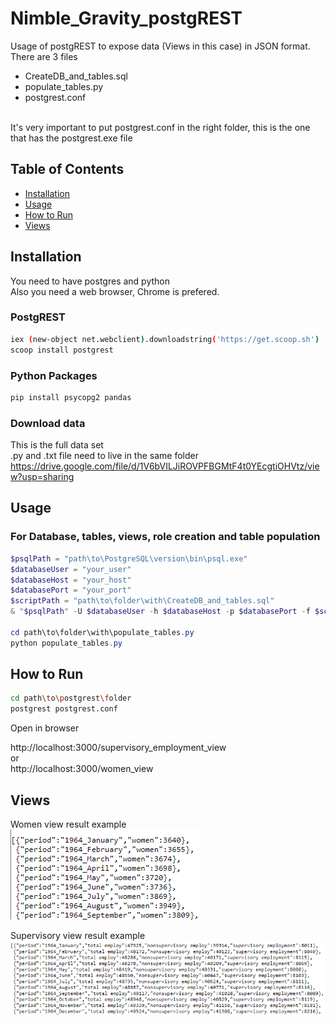 # Nimble_Gravity_postgREST
Usage of postgREST to expose data (Views in this case) in JSON format.
There are 3 files
- CreateDB_and_tables.sql
- populate_tables.py
- postgrest.conf
<br>
It's very important to put postgrest.conf in the right folder, this is the one that has the postgrest.exe file

## Table of Contents

- [Installation](#installation)
- [Usage](#usage)
- [How to Run](#how-to-run)
- [Views](#views)

## Installation
You need to have postgres and python <br>
Also you need a web browser, Chrome is prefered.

### PostgREST
```bash
iex (new-object net.webclient).downloadstring('https://get.scoop.sh')
scoop install postgrest
```

### Python Packages

```bash
pip install psycopg2 pandas
```

### Download data
This is the full data set <br>
.py and .txt file need to live in the same folder <br>
https://drive.google.com/file/d/1V6bVILJiROVPFBGMtF4t0YEcgtiOHVtz/view?usp=sharing

## Usage
### For Database, tables, views, role creation and table population
```powershell
$psqlPath = "path\to\PostgreSQL\version\bin\psql.exe"
$databaseUser = "your_user"
$databaseHost = "your_host"
$databasePort = "your_port"
$scriptPath = "path\to\folder\with\CreateDB_and_tables.sql"
& "$psqlPath" -U $databaseUser -h $databaseHost -p $databasePort -f $scriptPath

cd path\to\folder\with\populate_tables.py
python populate_tables.py

```

## How to Run
```bash
cd path\to\postgrest\folder
postgrest postgrest.conf
```
Open in browser

http://localhost:3000/supervisory_employment_view <br>
or <br>
http://localhost:3000/women_view

## Views
Women view result example<br>
![Women View](https://github.com/CGarcia8CG/Nimble_Gravity_postgREST/blob/main/women_view.png) <br>

Supervisory view result example<br>
![Supervisory view](https://github.com/CGarcia8CG/Nimble_Gravity_postgREST/blob/main/supervisory_view.png)

